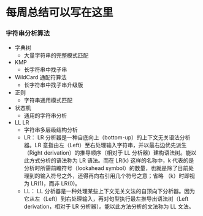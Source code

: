 # 每周总结可以写在这里

### 字符串分析算法

* 字典树
  * 大量字符串的完整模式匹配
* KMP
  * 长字符串中找子串
* WildCard 通配符算法
  * 长字符串中找子串升级版
* 正则
  * 字符串通用模式匹配
* 状态机
  * 通用的字符串分析
* LL LR
  * 字符串多层级结构分析
  * LR： LR 分析器是一种自底向上（bottom-up）的上下文无关语法分析器。LR 意指由左（Left）至右处理输入字符串，并以最右边优先派生（Right derivation）的推导顺序（相对于 LL 分析器）建构语法树。能以此方式分析的语法称为 LR 语法。而在 LR(k) 这样的名称中，k 代表的是分析时所需前瞻符号（lookahead symbol）的数量，也就是除了目前处理到的输入符号之外，还得再向右引用几个符号之意；省略 （k）时即视为 LR(1)，而非 LR(0)。
  * LL： LL 分析器是一种处理某些上下文无关文法的自顶向下分析器。因为它从左（Left）到右处理输入，再对句型执行最左推导出语法树（Left derivation，相对于 LR 分析器）。能以此方法分析的文法称为 LL 文法。